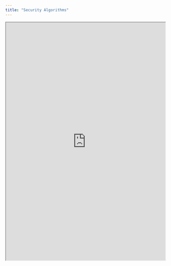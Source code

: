 ```yaml
---
title: "Security Algorithms"
---
```



<iframe height="750" width="100%" src="https://ewelton.github.io/ktest/wiki.html#Security%20Algorithms"></iframe>
